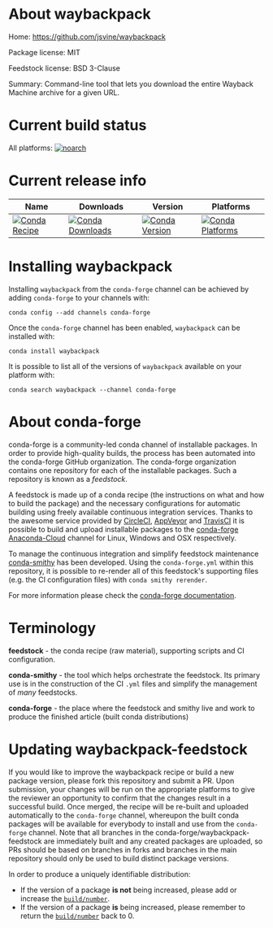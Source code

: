 About waybackpack
=================

Home: https://github.com/jsvine/waybackpack

Package license: MIT

Feedstock license: BSD 3-Clause

Summary: Command-line tool that lets you download the entire Wayback Machine archive for a given URL.



Current build status
====================

All platforms:
[![noarch](https://img.shields.io/circleci/project/github/conda-forge/waybackpack-feedstock/master.svg?label=noarch)](https://circleci.com/gh/conda-forge/waybackpack-feedstock)

Current release info
====================

| Name | Downloads | Version | Platforms |
| --- | --- | --- | --- |
| [![Conda Recipe](https://img.shields.io/badge/recipe-waybackpack-green.svg)](https://anaconda.org/conda-forge/waybackpack) | [![Conda Downloads](https://img.shields.io/conda/dn/conda-forge/waybackpack.svg)](https://anaconda.org/conda-forge/waybackpack) | [![Conda Version](https://img.shields.io/conda/vn/conda-forge/waybackpack.svg)](https://anaconda.org/conda-forge/waybackpack) | [![Conda Platforms](https://img.shields.io/conda/pn/conda-forge/waybackpack.svg)](https://anaconda.org/conda-forge/waybackpack) |

Installing waybackpack
======================

Installing `waybackpack` from the `conda-forge` channel can be achieved by adding `conda-forge` to your channels with:

```
conda config --add channels conda-forge
```

Once the `conda-forge` channel has been enabled, `waybackpack` can be installed with:

```
conda install waybackpack
```

It is possible to list all of the versions of `waybackpack` available on your platform with:

```
conda search waybackpack --channel conda-forge
```


About conda-forge
=================

conda-forge is a community-led conda channel of installable packages.
In order to provide high-quality builds, the process has been automated into the
conda-forge GitHub organization. The conda-forge organization contains one repository
for each of the installable packages. Such a repository is known as a *feedstock*.

A feedstock is made up of a conda recipe (the instructions on what and how to build
the package) and the necessary configurations for automatic building using freely
available continuous integration services. Thanks to the awesome service provided by
[CircleCI](https://circleci.com/), [AppVeyor](http://www.appveyor.com/)
and [TravisCI](https://travis-ci.org/) it is possible to build and upload installable
packages to the [conda-forge](https://anaconda.org/conda-forge)
[Anaconda-Cloud](http://docs.anaconda.org/) channel for Linux, Windows and OSX respectively.

To manage the continuous integration and simplify feedstock maintenance
[conda-smithy](http://github.com/conda-forge/conda-smithy) has been developed.
Using the ``conda-forge.yml`` within this repository, it is possible to re-render all of
this feedstock's supporting files (e.g. the CI configuration files) with ``conda smithy rerender``.

For more information please check the [conda-forge documentation](https://conda-forge.org/docs/).

Terminology
===========

**feedstock** - the conda recipe (raw material), supporting scripts and CI configuration.

**conda-smithy** - the tool which helps orchestrate the feedstock.
                   Its primary use is in the construction of the CI ``.yml`` files
                   and simplify the management of *many* feedstocks.

**conda-forge** - the place where the feedstock and smithy live and work to
                  produce the finished article (built conda distributions)


Updating waybackpack-feedstock
==============================

If you would like to improve the waybackpack recipe or build a new
package version, please fork this repository and submit a PR. Upon submission,
your changes will be run on the appropriate platforms to give the reviewer an
opportunity to confirm that the changes result in a successful build. Once
merged, the recipe will be re-built and uploaded automatically to the
`conda-forge` channel, whereupon the built conda packages will be available for
everybody to install and use from the `conda-forge` channel.
Note that all branches in the conda-forge/waybackpack-feedstock are
immediately built and any created packages are uploaded, so PRs should be based
on branches in forks and branches in the main repository should only be used to
build distinct package versions.

In order to produce a uniquely identifiable distribution:
 * If the version of a package **is not** being increased, please add or increase
   the [``build/number``](http://conda.pydata.org/docs/building/meta-yaml.html#build-number-and-string).
 * If the version of a package **is** being increased, please remember to return
   the [``build/number``](http://conda.pydata.org/docs/building/meta-yaml.html#build-number-and-string)
   back to 0.
